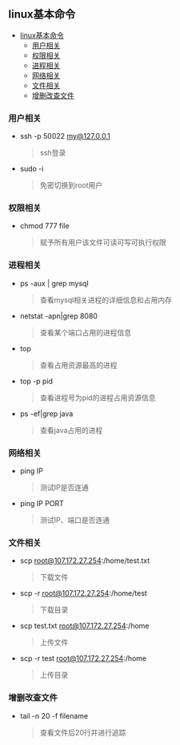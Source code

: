 ## linux基本命令

- [linux基本命令](#linux%e5%9f%ba%e6%9c%ac%e5%91%bd%e4%bb%a4)
  - [用户相关](#%e7%94%a8%e6%88%b7%e7%9b%b8%e5%85%b3)
  - [权限相关](#%e6%9d%83%e9%99%90%e7%9b%b8%e5%85%b3)
  - [进程相关](#%e8%bf%9b%e7%a8%8b%e7%9b%b8%e5%85%b3)
  - [网络相关](#%e7%bd%91%e7%bb%9c%e7%9b%b8%e5%85%b3)
  - [文件相关](#%e6%96%87%e4%bb%b6%e7%9b%b8%e5%85%b3)
  - [增删改查文件](#%e5%a2%9e%e5%88%a0%e6%94%b9%e6%9f%a5%e6%96%87%e4%bb%b6)

### 用户相关

- ssh -p 50022 my@127.0.0.1
  >ssh登录

- sudo -i 
  >免密切换到root用户


### 权限相关

- chmod 777 file
  >赋予所有用户该文件可读可写可执行权限


### 进程相关

- ps -aux | grep mysql
   >查看mysql相关进程的详细信息和占用内存

- netstat -apn|grep 8080
  >查看某个端口占用的进程信息

- top
  >查看占用资源最高的进程

- top -p pid
  >查看进程号为pid的进程占用资源信息

- ps -ef|grep java
  >查看java占用的进程

### 网络相关

- ping IP
  >测试IP是否连通

- ping IP PORT
  >测试IP、端口是否连通


### 文件相关

- scp root@107.172.27.254:/home/test.txt 
  >下载文件

- scp -r root@107.172.27.254:/home/test
  >下载目录

- scp test.txt root@107.172.27.254:/home  
  >上传文件

- scp -r test root@107.172.27.254:/home
  >上传目录


### 增删改查文件

- tail -n 20 -f  filename
  >查看文件后20行并进行追踪
